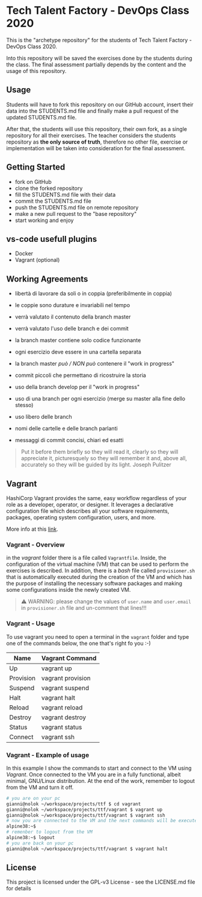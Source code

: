 # Tech Talent Factory - DevOps Class 2020

This is the "archetype repository" for the students of Tech Talent Factory - DevOps Class 2020.

Into this repository will be saved the exercises done by the students during the class. The final assessment partially depends by the content and the usage of this repository.

## Usage

Students will have to fork this repository on our GitHub account, insert their data into the STUDENTS.md file and finally make a pull request of the updated STUDENTS.md file.

After that, the students will use this repository, their own fork, as a single repository for all their exercises. The teacher considers the students repository as **the only source of truth**, therefore no other file, exercise or implementation will be taken into consideration for the final assessment.

## Getting Started

- fork on GitHub
- clone the forked repository
- fill the STUDENTS.md file with their data
- commit the STUDENTS.md file
- push the STUDENTS.md file on remote repository
- make a new pull request to the "base repository"
- start working and enjoy

## vs-code usefull plugins

- Docker
- Vagrant (optional)

## Working Agreements
- libertà di lavorare da soli o in coppia (preferibilmente in coppia)
- le coppie sono durature e invariabili nel tempo
- verrà valutato il contenuto della branch master
- verrà valutato l'uso delle branch e dei commit
- la branch master contiene solo codice funzionante
- ogni esercizio deve essere in una cartella separata

- la branch master _può / NON può_ contenere il "work in progress"
- commit piccoli che permettano di ricostruire la storia
- uso della branch develop per il "work in progress"
- uso di una branch per ogni esercizio (merge su master alla fine dello stesso)
- uso libero delle branch
- nomi delle cartelle e delle branch parlanti
- messaggi di commit concisi, chiari ed esatti

> Put it before them briefly so they will read it, clearly so they will appreciate it, picturesquely so they will remember it and, above all, accurately so they will be guided by its light. Joseph Pulitzer

## Vagrant
HashiCorp Vagrant provides the same, easy workflow regardless of your role as a developer, operator, or designer. It leverages a declarative configuration file which describes all your software requirements, packages, operating system configuration, users, and more.

More info at this [link](https://www.vagrantup.com/intro/index.html).

### Vagrant - Overview
in the _vagrant_ folder there is a file called ```Vagrantfile```. Inside, the configuration of the virtual machine (VM) that can be used to perform the exercises is described. In addition, there is a _bash_ file called ```provisioner.sh``` that is automatically executed during the creation of the VM and which has the purpose of installing the necessary software packages and making some configurations inside the newly created VM.

> :warning: WARNING: please change the values of ```user.name``` and ```user.email``` in ```provisioner.sh``` file and un-comment that lines!!!


### Vagrant - Usage
To use vagrant you need to open a terminal in the ```vagrant``` folder and type one of the commands below, the one that's right fo you :-)

| Name | Vagrant Command |
| ---- | --------------- |
| Up | vagrant up |
| Provision | vagrant provision |
| Suspend | vagrant suspend |
| Halt | vagrant halt |
| Reload | vagrant reload |
| Destroy | vagrant destroy |
| Status | vagrant status |
| Connect | vagrant ssh |

### Vagrant - Example of usage
In this example I show the commands to start and connect to the VM using _Vagrant_. Once connected to the VM you are in a fully functional, albeit minimal, GNU/Linux distribution. At the end of the work, remember to logout from the VM and turn it off.

```bash
# you are on your pc
gianni@nolok ~/workspace/projects/ttf $ cd vagrant
gianni@nolok ~/workspace/projects/ttf/vagrant $ vagrant up
gianni@nolok ~/workspace/projects/ttf/vagrant $ vagrant ssh
# now you are connected to the VM and the next commands will be execute inside VM
alpine38:~$ 
# remenber to logout from the VM
alpine38:~$ logout
# you are back on your pc
gianni@nolok ~/workspace/projects/ttf/vagrant $ vagrant halt
```

## License
This project is licensed under the GPL-v3 License - see the LICENSE.md file for details
